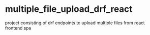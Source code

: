 # multiple_file_upload_drf_react
project consisting of drf endpoints to upload multiple files from react frontend spa
